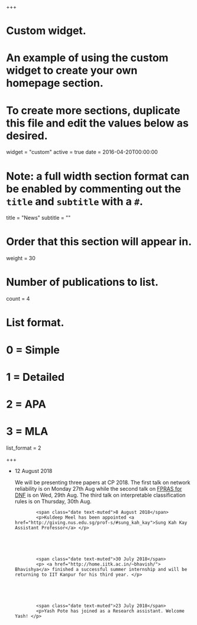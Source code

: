 +++
# Custom widget.
# An example of using the custom widget to create your own homepage section.
# To create more sections, duplicate this file and edit the values below as desired.
widget = "custom"
active = true
date = 2016-04-20T00:00:00

# Note: a full width section format can be enabled by commenting out the `title` and `subtitle` with a `#`.
title = "News"
subtitle = ""

# Order that this section will appear in.
weight = 30

# Number of publications to list.
count = 4

# List format.
#   0 = Simple
#   1 = Detailed
#   2 = APA
#   3 = MLA
list_format = 2

+++
<!--- 
News item template. Copy all lines between # and paste.
#

            <span class="date text-muted">20 June 2018</span>
            <p>I will be at IJCAI from July 12 – July 19 and at Leiden University on
July 20. I will be co-presenting <a href="http://www.comp.nus.edu.sg/~meel/Tutorials/ijcai18.html">tutorial</a> with Supratik Chakraborty at
IJCAI on July 13.</p>


#
--> 
<div id="news" class="container-fluid">
<ul class="news list-unstyled">
<li class="shortnews">
            <span class="date text-muted">12 August 2018</span>
            <p>We will be presenting three papers at CP 2018. The first talk on network reliability is on Monday 27th Aug while the second talk on <a href="https://www.comp.nus.edu.sg/~meel/Papers/CP2018msv.pdf"> FPRAS for DNF</a> is on Wed, 29th Aug. The third talk on interpretable classification rules is on Thursday, 30th Aug. </p>

       


            <span class="date text-muted">8 August 2018</span>
            <p>Kuldeep Meel has been appointed <a href="http://giving.nus.edu.sg/prof-s/#sung_kah_kay">Sung Kah Kay Assistant Professor</a> </p>

     



            <span class="date text-muted">30 July 2018</span>
            <p> <a href="http://home.iitk.ac.in/~bhavish/"> Bhavishya</a> finished a successful summer internship and will be returning to IIT Kanpur for his third year. </p>





            <span class="date text-muted">23 July 2018</span>
            <p>Yash Pote has joined as a Research assistant. Welcome Yash! </p>
</li>

</ul>
</div>
